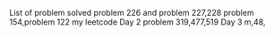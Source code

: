 List of problem solved 
problem 226 and problem 227,228
problem 154,problem 122
my leetcode
Day 2
problem 319,477,519
Day 3 m,48,
 
